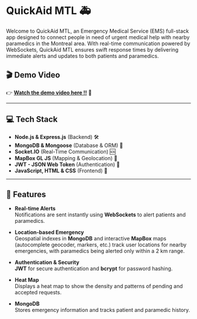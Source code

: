 # QuickAid MTL 🚑

Welcome to QuickAid MTL, an Emergency Medical Service (EMS) full-stack app designed to connect people in need of urgent medical help with nearby paramedics in the Montreal area. With real-time communication powered by WebSockets, QuickAid MTL ensures swift response times by delivering immediate alerts and updates to both patients and paramedics.

## 🎬 **Demo Video**
👉 **[Watch the demo video here !!](https://youtu.be/OSspQKkfC3A)** 🌟 

---

## 💻 **Tech Stack**

- **Node.js & Express.js** (Backend) 🛠️
- **MongoDB & Mongoose** (Database & ORM) 📑
- **Socket.IO** (Real-Time Communication) 🆘
- **MapBox GL JS** (Mapping & Geolocation) 📍
- **JWT - JSON Web Token** (Authentication) 🔐
- **JavaScript, HTML & CSS** (Frontend) 🎨

---

## 🚀 **Features**  

- **Real-time Alerts**  
  Notifications are sent instantly using **WebSockets** to alert patients and paramedics.  

- **Location-based Emergency**  
  Geospatial indexes in **MongoDB** and interactive **MapBox** maps (autocomplete geocoder, markers, etc.) track user locations for nearby emergencies, with paramedics being alerted only within a 2 km range.  

- **Authentication & Security**  
  **JWT** for secure authentication and **bcrypt** for password hashing.  

- **Heat Map**  
  Displays a heat map to show the density and patterns of pending and accepted requests.  

- **MongoDB**  
  Stores emergency information and tracks patient and paramedic history.

